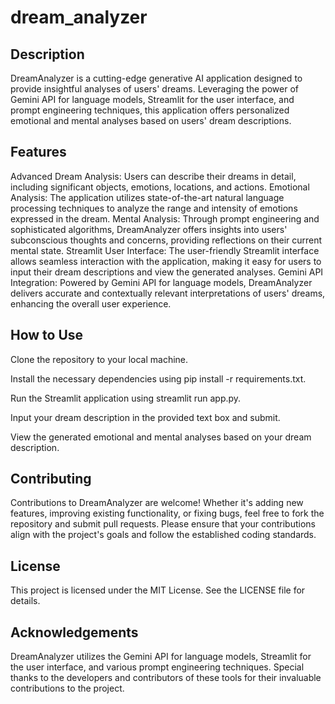# dream_analyzer

## Description

DreamAnalyzer is a cutting-edge generative AI application designed to provide insightful analyses of users' dreams. Leveraging the power of Gemini API for language models, Streamlit for the user interface, and prompt engineering techniques, this application offers personalized emotional and mental analyses based on users' dream descriptions.

## Features

Advanced Dream Analysis: Users can describe their dreams in detail, including significant objects, emotions, locations, and actions.
Emotional Analysis: The application utilizes state-of-the-art natural language processing techniques to analyze the range and intensity of emotions expressed in the dream.
Mental Analysis: Through prompt engineering and sophisticated algorithms, DreamAnalyzer offers insights into users' subconscious thoughts and concerns, providing reflections on their current mental state.
Streamlit User Interface: The user-friendly Streamlit interface allows seamless interaction with the application, making it easy for users to input their dream descriptions and view the generated analyses.
Gemini API Integration: Powered by Gemini API for language models, DreamAnalyzer delivers accurate and contextually relevant interpretations of users' dreams, enhancing the overall user experience.

## How to Use

Clone the repository to your local machine.

Install the necessary dependencies using pip install -r requirements.txt.

Run the Streamlit application using streamlit run app.py.

Input your dream description in the provided text box and submit.

View the generated emotional and mental analyses based on your dream description.

## Contributing

Contributions to DreamAnalyzer are welcome! Whether it's adding new features, improving existing functionality, or fixing bugs, feel free to fork the repository and submit pull requests. Please ensure that your contributions align with the project's goals and follow the established coding standards.

## License

This project is licensed under the MIT License. See the LICENSE file for details.

## Acknowledgements

DreamAnalyzer utilizes the Gemini API for language models, Streamlit for the user interface, and various prompt engineering techniques. Special thanks to the developers and contributors of these tools for their invaluable contributions to the project.
